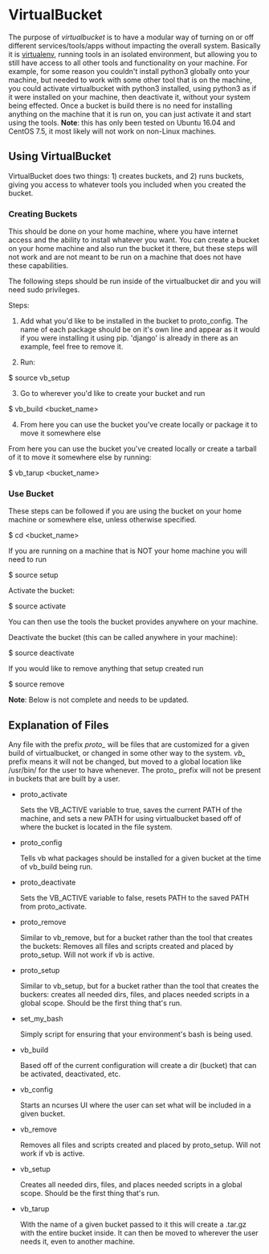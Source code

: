 # VirtualBucket
The purpose of *virtualbucket* is to have a modular way of turning on or off different services/tools/apps without impacting the overall system. Basically it is [virtualenv](https://github.com/pypa/virtualenv), running tools in an isolated environment, but allowing you to still have access to all other tools and functionality on your machine. For example, for some reason you couldn't install python3 globally onto your machine, but needed to work with some other tool that is on the machine, you could activate virtualbucket with python3 installed, using python3 as if it were installed on your machine, then deactivate it, without your system being effected. Once a bucket is build there is no need for installing anything on the machine that it is run on, you can just activate it and start using the tools. **Note**: this has only been tested on Ubuntu 16.04 and CentOS 7.5, it most likely will not work on non-Linux machines.

## Using VirtualBucket
VirtualBucket does two things: 1) creates buckets, and 2) runs buckets, giving you access to whatever tools you included when you created the bucket.

### Creating Buckets
This should be done on your home machine, where you have internet access and the ability to install whatever you want. You can create a bucket on your home machine and also run the bucket it there, but these steps will not work and are not meant to be run on a machine that does not have these capabilities.

The following steps should be run inside of the virtualbucket dir and you will need sudo privileges.

Steps:

1. Add what you'd like to be installed in the bucket to proto_config. The name of each package should be on it's own line and appear as it would if you were installing it using pip. 'django' is already in there as an example, feel free to remove it.

2. Run:

  $ source vb_setup

3. Go to wherever you'd like to create your bucket and run

  $ vb_build &lt;bucket_name&gt;

4. From here you can use the bucket you've create locally or package it to move it somewhere else

From here you can use the bucket you've created locally or create a tarball of it to move it somewhere else by running:

  $ vb_tarup &lt;bucket_name&gt;

### Use Bucket
These steps can be followed if you are using the bucket on your home machine or somewhere else, unless otherwise specified.

  $ cd &lt;bucket_name&gt;

If you are running on a machine that is NOT your home machine you will need to run

  $ source setup

Activate the bucket:

  $ source activate

You can then use the tools the bucket provides anywhere on your machine.

Deactivate the bucket (this can be called anywhere in your machine):

  $ source deactivate

If you would like to remove anything that setup created run

  $ source remove

**Note**: Below is not complete and needs to be updated.
## Explanation of Files
Any file with the prefix *proto_* will be files that are customized for a given build of virtualbucket, or changed in some other way to the system. *vb_* prefix means it will not be changed, but moved to a global location like /usr/bin/ for the user to have whenever. The proto_ prefix will not be present in buckets that are built by a user.

* proto_activate

   Sets the VB_ACTIVE variable to true, saves the current PATH of the machine, and sets a new PATH for using virtualbucket based off of where the bucket is located in the file system.
* proto_config

   Tells vb what packages should be installed for a given bucket at the time of vb_build being run.
* proto_deactivate

   Sets the VB_ACTIVE variable to false, resets PATH to the saved PATH from proto_activate.
* proto_remove

   Similar to vb_remove, but for a bucket rather than the tool that creates the buckets: Removes all files and scripts created and placed by proto_setup. Will not work if vb is active.
* proto_setup

   Similar to vb_setup, but for a bucket rather than the tool that creates the buckers: creates all needed dirs, files, and places needed scripts in a global scope. Should be the first thing that's run.
* set_my_bash

   Simply script for ensuring that your environment's bash is being used.
* vb_build

   Based off of the current configuration will create a dir (bucket) that can be activated, deactivated, etc.
* vb_config

   Starts an ncurses UI where the user can set what will be included in a given bucket.
* vb_remove

   Removes all files and scripts created and placed by proto_setup. Will not work if vb is active.
* vb_setup

   Creates all needed dirs, files, and places needed scripts in a global scope. Should be the first thing that's run.
* vb_tarup

   With the name of a given bucket passed to it this will create a .tar.gz with the entire bucket inside. It can then be moved to wherever the user needs it, even to another machine.
